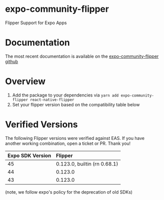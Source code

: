 # expo-community-flipper

Flipper Support for Expo Apps

# Documentation

The most recent documentation is available on the [expo-community-flipper github](https://github.com/jakobo/expo-community-flipper/blob/main/README.md)

# Overview

1. Add the package to your dependencies via `yarn add expo-community-flipper react-native-flipper`
2. Set your flipper version based on the compatibility table below

# Verified Versions

The following Flipper versions were verified against EAS. If you have another working combination, open a ticket or PR. Thank you!

| Expo SDK Version | Flipper                      |
| :--------------- | :--------------------------- |
| 45               | 0.123.0, builtin (rn 0.68.1) |
| 44               | 0.123.0                      |
| 43               | 0.123.0                      |

(note, we follow expo's policy for the deprecation of old SDKs)
